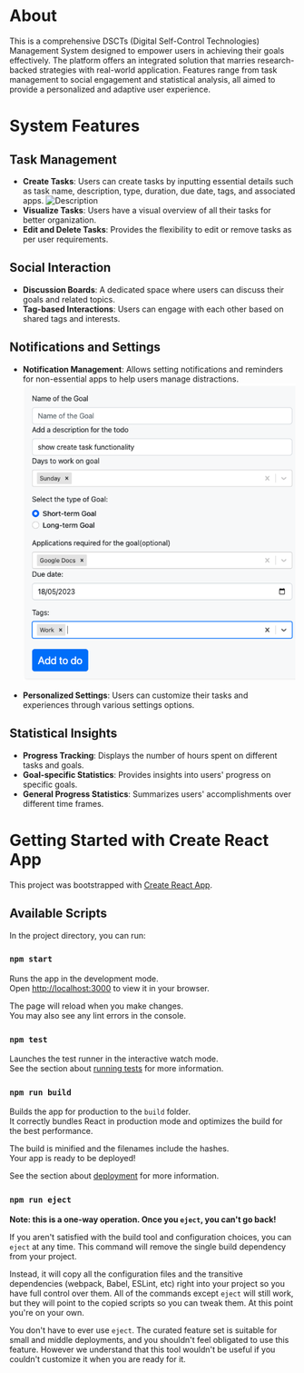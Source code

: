 # About
This is a comprehensive DSCTs (Digital Self-Control Technologies) Management System designed to empower users in achieving their goals effectively. The platform offers an integrated solution that marries research-backed strategies with real-world application. Features range from task management to social engagement and statistical analysis, all aimed to provide a personalized and adaptive user experience.

# System Features

## Task Management
- **Create Tasks**: Users can create tasks by inputting essential details such as task name, description, type, duration, due date, tags, and associated apps.
  ![Description](./screenshots/your_image_name.png)
- **Visualize Tasks**: Users have a visual overview of all their tasks for better organization.
- **Edit and Delete Tasks**: Provides the flexibility to edit or remove tasks as per user requirements.

## Social Interaction
- **Discussion Boards**: A dedicated space where users can discuss their goals and related topics.
- **Tag-based Interactions**: Users can engage with each other based on shared tags and interests.

## Notifications and Settings
- **Notification Management**: Allows setting notifications and reminders for non-essential apps to help users manage distractions.
  ![Description](./screenshots/TaskCreation.png)

- **Personalized Settings**: Users can customize their tasks and experiences through various settings options.

## Statistical Insights
- **Progress Tracking**: Displays the number of hours spent on different tasks and goals.
- **Goal-specific Statistics**: Provides insights into users' progress on specific goals.
- **General Progress Statistics**: Summarizes users' accomplishments over different time frames.

# Getting Started with Create React App

This project was bootstrapped with [Create React App](https://github.com/facebook/create-react-app).

## Available Scripts

In the project directory, you can run:

### `npm start`

Runs the app in the development mode.\
Open [http://localhost:3000](http://localhost:3000) to view it in your browser.

The page will reload when you make changes.\
You may also see any lint errors in the console.

### `npm test`

Launches the test runner in the interactive watch mode.\
See the section about [running tests](https://facebook.github.io/create-react-app/docs/running-tests) for more information.

### `npm run build`

Builds the app for production to the `build` folder.\
It correctly bundles React in production mode and optimizes the build for the best performance.

The build is minified and the filenames include the hashes.\
Your app is ready to be deployed!

See the section about [deployment](https://facebook.github.io/create-react-app/docs/deployment) for more information.

### `npm run eject`

**Note: this is a one-way operation. Once you `eject`, you can't go back!**

If you aren't satisfied with the build tool and configuration choices, you can `eject` at any time. This command will remove the single build dependency from your project.

Instead, it will copy all the configuration files and the transitive dependencies (webpack, Babel, ESLint, etc) right into your project so you have full control over them. All of the commands except `eject` will still work, but they will point to the copied scripts so you can tweak them. At this point you're on your own.

You don't have to ever use `eject`. The curated feature set is suitable for small and middle deployments, and you shouldn't feel obligated to use this feature. However we understand that this tool wouldn't be useful if you couldn't customize it when you are ready for it.


